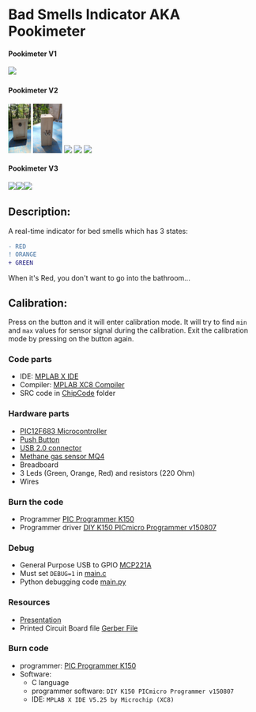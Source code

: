 # Bad Smells Indicator AKA Pookimeter
#### Pookimeter V1
<img src="/Resources/v1_1.jpeg" height="100px"/> 

#### Pookimeter V2
<img src="/Resources/v2_1.jpeg" height="100px"/> <img src="/Resources/v2_2.jpeg" height="100px"/> <img src="/demo/v2_3.jpeg" height="100px"/> <img src="/demo/v2_4.jpeg" height="100px"/> <img src="/demo/v2_5.jpeg" height="100px"/>

#### Pookimeter V3
<img src="/Resources/v3_1.jpeg" height="100px"/><img src="/Resources/v3_2.jpeg" height="100px"/><img src="/Resources/v3_3.jpeg" height="100px"/>

## Description:
A real-time indicator for bed smells which has 3 states:
```diff
- RED
! ORANGE
+ GREEN

```
When it's Red, you don't want to go into the bathroom...

## Calibration:

Press on the button and it will enter calibration mode. 
It will try to find `min` and `max` values for sensor signal during the calibration. 
Exit the calibration mode by pressing on the button again.

### Code parts
  - IDE: [MPLAB X IDE](https://www.microchip.com/en-us/tools-resources/develop/mplab-x-ide)
  - Compiler: [MPLAB XC8 Compiler](https://www.microchip.com/en-us/tools-resources/develop/mplab-xc-compilers)
  - SRC code in [ChipCode](ChipCode) folder
  
### Hardware parts
  - [PIC12F683 Microcontroller](https://ww1.microchip.com/downloads/en/devicedoc/41211d_.pdf)
  - [Push Button](https://www.aliexpress.com/item/1005003400929705.html?spm=a2g0o.order_list.0.0.79b31802wwf9ee)
  - [USB 2.0 connector](https://www.aliexpress.com/item/32265708803.html?spm=a2g0o.order_list.0.0.79b31802wwf9ee)
  - [Methane gas sensor MQ4](https://www.sparkfun.com/datasheets/Sensors/Biometric/MQ-4.pdf)
  - Breadboard
  - 3 Leds (Green, Orange, Red) and resistors (220 Ohm)
  - Wires

### Burn the code
- Programmer [PIC Programmer K150](https://www.ebay.com/itm/PIC-Programmer-K150-USB-Automatic-Microchip-Develop-Microcontroller-ICSP-Cable/252710962515?hash=item3ad6bf4553:g:rG4AAOSw2xRYbh9x) 
- Programmer driver [DIY K150 PICmicro Programmer v150807](https://buyhere22.com/components/k150/) 

### Debug 
- General Purpose USB to GPIO [MCP221A](https://www.adafruit.com/product/4471])
- Must set `DEBUG=1` in [main.c](ChipCode/main.c)
- Python debugging code [main.py](DebugPython/main.py)

### Resources
- [Presentation](Resources/SmellsLikeChips.pdf)
- Printed Circuit Board file [Gerber File](Resources/GerberFile.zip)

### Burn code
- programmer: [PIC Programmer K150](https://www.ebay.com/itm/PIC-Programmer-K150-USB-Automatic-Microchip-Develop-Microcontroller-ICSP-Cable/252710962515?hash=item3ad6bf4553:g:rG4AAOSw2xRYbh9x) 
- Software:
  - C language
  - programmer software: `DIY K150 PICmicro Programmer v150807` 
  - IDE: `MPLAB X IDE V5.25 by Microchip (XC8)`